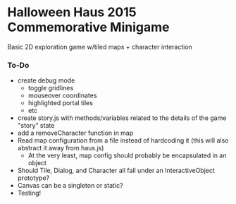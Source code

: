 # Halloween Haus 2015 Commemorative Minigame

Basic 2D exploration game w/tiled maps + character interaction

### To-Do
- create debug mode
  - toggle gridlines
  - mouseover coordinates
  - highlighted portal tiles
  - etc
- create story.js with methods/variables related to the details of the game "story" state
- add a removeCharacter function in map
- Read map configuration from a file instead of hardcoding it (this will also abstract it away from haus.js)
  - At the very least, map config should probably be encapsulated in an object
- Should Tile, Dialog, and Character all fall under an InteractiveObject prototype?
- Canvas can be a singleton or static?
- Testing!

